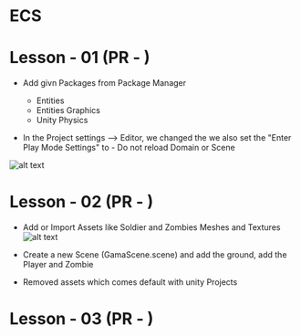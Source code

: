 # ECS

Lesson - 01 (PR - )
==================================================================
- Add givn Packages from Package Manager    
    - Entities
    - Entities Graphics
    - Unity Physics

- In the Project settings --> Editor, we changed the
we also set the "Enter Play Mode Settings" to - Do not reload Domain or Scene

![alt text](image.png)

Lesson - 02 (PR - )
==================================================================
- Add or Import Assets like Soldier and Zombies Meshes and Textures
![alt text](image.png)

- Create a new Scene (GamaScene.scene) and add the ground, add the Player and Zombie

- Removed assets which comes default with unity Projects

Lesson - 03 (PR - )
==================================================================

